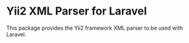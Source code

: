 # Yii2 XML Parser for Laravel

This package provides the Yii2 framework XML parser to be used with Laravel.
